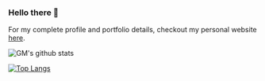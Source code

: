 ### Hello there 👋

For my complete profile and portfolio details, checkout my personal website <a href="http://ghulamali.dev">here</a>.


![GM's github stats](https://github-readme-stats.vercel.app/api?username=ghulammali&show_icons=true&count_private=true&theme=transparent)

[![Top Langs](https://github-readme-stats.vercel.app/api/top-langs/?username=ghulammali&layout=compact&theme=transparent)](https://github.com/anuraghazra/github-readme-stats)


<!--
**ghulammali/ghulammali** is a ✨ _special_ ✨ repository because its `README.md` (this file) appears on your GitHub profile.

Here are some ideas to get you started:

- 🔭 I’m currently working on ...
- 🌱 I’m currently learning ...
- 👯 I’m looking to collaborate on ...
- 🤔 I’m looking for help with ...
- 💬 Ask me about ...
- 📫 How to reach me: ...
- 😄 Pronouns: ...
- ⚡ Fun fact: ...
-->
